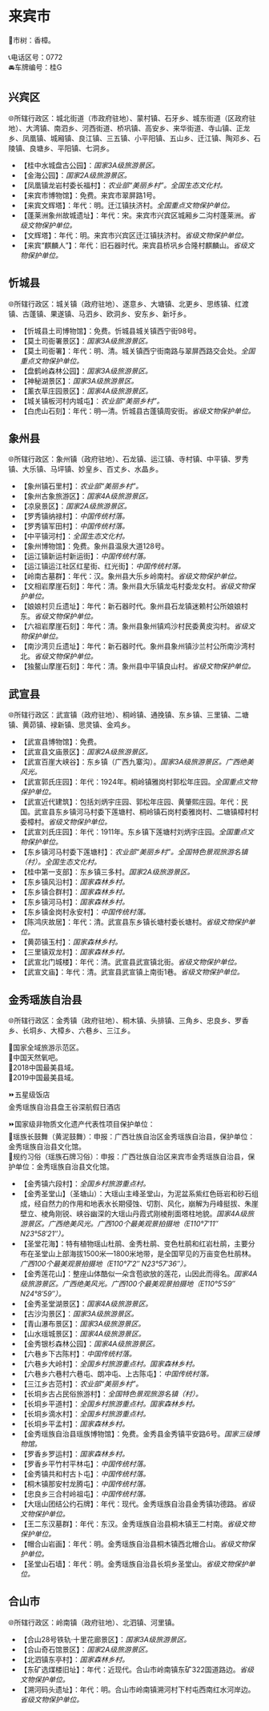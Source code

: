 # 来宾市  
🌳市树：香樟。  

📞电话区号：0772  
🚘车牌编号：桂G  

## 兴宾区  
🌐所辖行政区：城北街道（市政府驻地）、蒙村镇、石牙乡、城东街道（区政府驻地）、大湾镇、南泗乡、河西街道、桥巩镇、高安乡、来华街道、寺山镇、正龙乡、凤凰镇、城厢镇、良江镇、三五镇、小平阳镇、五山乡、迁江镇、陶邓乡、石陵镇、良塘乡、平阳镇、七洞乡。  

* 【桂中水城盘古公园】：*国家3A级旅游景区。*  
* 【金海公园】：*国家2A级旅游景区。*  
* 【凤凰镇龙岩村委长福村】：*农业部“美丽乡村”。全国生态文化村。*  
* 【来宾市博物馆】：免费。来宾市翠屏路1号。  
* 【来宾文辉塔】：年代：明。迁江镇扶济村。*全国重点文物保护单位。*  
* 【蓬莱洲象州故城遗址】：年代：宋。来宾市兴宾区城厢乡二沟村蓬莱洲。*省级文物保护单位。*  
* 【文辉塔】：年代：明。来宾市兴宾区迁江镇扶济村。*省级文物保护单位。*  
* 【来宾“麒麟人”】：年代：旧石器时代。来宾县桥巩乡合隆村麒麟山。*省级文物保护单位。*  

## 忻城县  
🌐所辖行政区：城关镇（政府驻地）、遂意乡、大塘镇、北更乡、思练镇、红渡镇、古蓬镇、果遂镇、马泗乡、欧洞乡、安东乡、新圩乡。  

* 【忻城县土司博物馆】：免费。忻城县城关镇西宁街98号。  
* 【莫土司衙署景区】：*国家3A级旅游景区。*  
* 【莫土司衙署】：年代：明、清。城关镇西宁街南路与翠屏西路交会处。*全国重点文物保护单位。*  
* 【盘鹤岭森林公园】：*国家3A级旅游景区。*  
* 【神秘湖景区】：*国家3A级旅游景区。*  
* 【薰衣草庄园景区】：*国家4A级旅游景区。*  
* 【城关镇板河村内城屯】：*农业部“美丽乡村”。*  
* 【白虎山石刻】：年代：明—清。忻城县古蓬镇周安街。*省级文物保护单位。*  

## 象州县  
🌐所辖行政区：象州镇（政府驻地）、石龙镇、运江镇、寺村镇、中平镇、罗秀镇、大乐镇、马坪镇、妙皇乡、百丈乡、水晶乡。  

* 【象州镇石里村】：*农业部“美丽乡村”。*  
* 【象州古象旅游区】：*国家4A级旅游景区。*  
* 【凉泉景区】：*国家2A级旅游景区。*  
* 【罗秀镇纳禄村】：*中国传统村落。*  
* 【罗秀镇军田村】：*中国传统村落。*  
* 【中平镇河村】：*全国生态文化村。*  
* 【象州博物馆】：免费。象州县温泉大道128号。  
* 【运江镇新运村新运街】：*中国传统村落。*  
* 【运江镇运江社区红星街、红光街】：*中国传统村落。*  
* 【岭南古墓群】：年代：汉。象州县大乐乡岭南村。*省级文物保护单位。*  
* 【文相岩摩崖石刻】：年代：清。象州县大乐镇龙屯村委龙女村。*省级文物保护单位。*  
* 【娘娘村贝丘遗址】：年代：新石器时代。象州县石龙镇迷赖村公所娘娘村东。*省级文物保护单位。*  
* 【六祖岩摩崖石刻】：年代：清。象州县象州镇鸡沙村民委黄皮沟村。*省级文物保护单位。*  
* 【南沙湾贝丘遗址】：年代：新石器时代。象州县象州镇沙兰村公所南沙湾村北。*省级文物保护单位。*  
* 【独鳌山摩崖石刻】：年代：清。象州县中平镇良山村。*省级文物保护单位。*  

## 武宣县  
🌐所辖行政区：武宣镇（政府驻地）、桐岭镇、通挽镇、东乡镇、三里镇、二塘镇、黄茆镇、䘵新镇、思灵镇、金鸡乡。  

* 【武宣县博物馆】：免费。  
* 【武宣县文庙景区】：*国家2A级旅游景区。*  
* 【武宣百崖大峡谷】：东乡镇（广西九寨沟）。*国家3A级旅游景区。广西绝美风光。*  
* 【武宣郭氏庄园】：年代：1924年。桐岭镇雅岗村郭松年庄园。*全国重点文物保护单位。*  
* 【武宣近代建筑】：包括刘炳宇庄园、郭松年庄园、黄肇熙庄园。年代：民国。武宣县东乡镇河马村委下莲塘村、桐岭镇石岗村委雅岗村、二塘镇樟村村委樟村。*省级文物保护单位。*  
* 【武宣刘氏庄园】：年代：1911年。东乡镇下莲塘村刘炳宇庄园。*全国重点文物保护单位。*  
* 【东乡镇河马村委下莲塘村】：*农业部“美丽乡村”。全国特色景观旅游名镇（村）。全国生态文化村。*  
* 【桂中第一支部】：东乡镇三多村。*国家2A级旅游景区。*  
* 【东乡镇风沿村】：*国家森林乡村。*  
* 【东乡镇合群村】：*国家森林乡村。*  
* 【东乡镇河马村】：*国家森林乡村。*  
* 【东乡镇金岗村永安村】：*中国传统村落。*  
* 【陈鸿庆故居】：年代：清。武宣县东乡镇长塘村委长塘村。*省级文物保护单位。*  
* 【黄茆镇玉村】：*国家森林乡村。*  
* 【三里镇双龙村】：*国家森林乡村。*  
* 【武宣北门城楼】：年代：清。武宣县武宣镇北街。*省级文物保护单位。*  
* 【武宣文庙】：年代：清。武宣县武宣镇上南街1巷。*省级文物保护单位。*  

## 金秀瑶族自治县  
🌐所辖行政区：金秀镇（政府驻地）、桐木镇、头排镇、三角乡、忠良乡、罗香乡、长垌乡、大樟乡、六巷乡、三江乡。  

🚩国家全域旅游示范区。  
🚩中国天然氧吧。  
🏅2018中国最美县域。  
🏅2019中国最美县域。  

⏩五星级饭店  
金秀瑶族自治县盘王谷深航假日酒店  

⏩国家级非物质文化遗产代表性项目保护单位：  
🔸瑶族长鼓舞（黄泥鼓舞）：申报：广西壮族自治区金秀瑶族自治县，保护单位：金秀瑶族自治县文化馆。  
🔸规约习俗（瑶族石牌习俗）：申报：广西壮族自治区来宾市金秀瑶族自治县，保护单位：金秀瑶族自治县文化馆。  

* 【金秀镇六段村】：*全国乡村旅游重点村。*  
* 【金秀圣堂山】（圣塘山）：大瑶山主峰圣堂山，为泥盆系紫红色砾岩和砂石组成，经自然力的作用和地表水长期侵蚀、切割、风化，崩解为丹峰挺拔、朱崖壁立、棱角刚锐、峡谷幽深的大瑶山丹霞式刚棱削面塔柱地貌。*国家4A级旅游景区。广西绝美风光。广西100个最美观景拍摄地（E110°7′11″ N23°58′21″）。*  
* 【圣堂花海】：特有植物瑶山杜鹃、金秀杜鹃、变色杜鹃和红岩杜鹃，主要分布在圣堂山上部海拔1500米—1800米地带，是全国罕见的万亩变色杜鹃林。*广西100个最美观景拍摄地（E110°7′2″ N23°57′36″）。*  
* 【金秀莲花山】：整座山体酷似一朵含苞欲放的莲花，山因此而得名。*国家4A级旅游景区。广西绝美风光。广西100个最美观景拍摄地（E110°5′59″ N24°8′59″）。*  
* 【金秀圣堂湖景区】：*国家4A级旅游景区。*  
* 【古沙沟景区】：*国家3A级旅游景区。*  
* 【青山瀑布景区】：*国家3A级旅游景区。*  
* 【山水瑶城景区】：*国家4A级旅游景区。*  
* 【金秀银杉森林公园】：*国家4A级旅游景区。*  
* 【六巷乡下古陈村】：*中国传统村落。*  
* 【六巷乡大岭村】：*全国乡村旅游重点村。国家森林乡村。*  
* 【六巷乡六巷村六巷屯、朗冲屯、上古陈屯】：*中国传统村落。*  
* 【三江乡古范村】：*农业部“美丽乡村”。*  
* 【长垌乡古占民俗旅游村】：*全国特色景观旅游名镇（村）。*  
* 【长垌乡平道村】：*全国乡村旅游重点村。国家森林乡村。*  
* 【长垌乡滴水村】：*全国乡村旅游重点村。*  
* 【长垌乡平孟村】：*国家森林乡村。*  
* 【金秀瑶族自治县瑶族博物馆】：免费。金秀县金秀镇平安路6号。*国家三级博物馆。*  
* 【罗香乡罗运村】：*国家森林乡村。*  
* 【罗香乡平竹村平林屯】：*中国传统村落。*  
* 【金秀镇共和村古卜屯】：*中国传统村落。*  
* 【桐木镇那安村龙腾屯】：*中国传统村落。*  
* 【忠良乡三合村岭祖屯】：*中国传统村落。*  
* 【大瑶山团结公约石牌】：年代：现代。金秀瑶族自治县金秀镇功德路。*省级文物保护单位。*  
* 【王二东汉墓群】：年代：东汉。金秀瑶族自治县桐木镇王二村南。*省级文物保护单位。*  
* 【帽合山岩画】：年代：明。金秀瑶族自治县桐木镇西北帽合山。*省级文物保护单位。*  
* 【圣堂山石墙】：年代：明。金秀瑶族自治县长垌乡圣堂山。*省级文物保护单位。*  

## 合山市  
🌐所辖行政区：岭南镇（政府驻地）、北泗镇、河里镇。  

* 【合山28号铁轨·十里花廊景区】：*国家3A级旅游景区。*  
* 【合山奇石馆景区】：*国家2A级旅游景区。*  
* 【北泗镇东亭村】：*国家森林乡村。*  
* 【东矿选煤楼旧址】：年代：近现代。合山市岭南镇东矿322国道路边。*省级文物保护单位。*  
* 【溯河码头遗址】：年代：明。合山市岭南镇溯河村下村屯西南红水河岸边。*省级文物保护单位。*  
